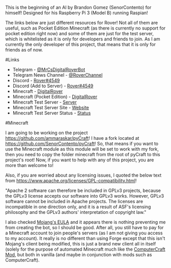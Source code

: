 This is the beginning of an AI by Brandon Gomez (SenorContento) for himself! Designed for his Raspberry Pi 3 (Model B) running Raspian!

The links below are just different resources for Rover! Not all of them are useful, such as Pocket Edition Minecraft (as there is currently no support for pocket edition right now) and some of them are just for the test server, which is whitelisted as it is only for developers and friends to join. As I am currently the only developer of this project, that means that it is only for friends as of now.

#Links

* Telegram - [@MrCsDigitalRoverBot](https://t.me/MrCsDigitalRoverBot)
* Telegram News Channel - [@RoverChannel](https://t.me/RoverChannel)
* Discord - [Rover#4549](https://discordapp.com/channels/@me/314885235495927808)
* Discord (Add to Server) - [Rover#4549](https://brandons.site/roverDiscord)
* Minecraft - [DigitalRover](https://namemc.com/profile/aac15086-9b8f-4fb6-bb33-ff27cae2d873)
* Minecraft (Pocket Edition) - [DigitalRover](https://account.xbox.com/en-us/Profile?gamerTag=DigitalRover)
* Minecraft Test Server - [Server](play.minecraft.senorcontento.com)
* Minecraft Test Server Site - [Website](https://minecraft.senorcontento.com)
* Minecraft Test Server Status - [Status](https://mcserverstatus.com/viewserver/33931)

#Minecraft

I am going to be working on the project https://github.com/ammaraskar/pyCraft! I have a fork located at https://github.com/SenorContento/pyCraft! So, that means if you want to use the Minecraft module as this module will be set to work with my fork, then you need to copy the folder minecraft from the root of pyCraft to this project's root! Now, if you want to help with any of this project, you are more than welcome to!

Also, if you are worried about any licensing issues, I quoted the below text from https://www.apache.org/licenses/GPL-compatibility.html!

"Apache 2 software can therefore be included in GPLv3 projects, because the GPLv3 license accepts our software into GPLv3 works. However, GPLv3 software cannot be included in Apache projects. The licenses are incompatible in one direction only, and it is a result of ASF's licensing philosophy and the GPLv3 authors' interpretation of copyright law."

I also checked [Mojang's EULA](https://account.mojang.com/documents/minecraft_eula) and it appears there is nothing preventing me from creating the bot, so I should be good. After all, you still have to pay for a Minecraft account to join people's servers (as I am not giving you access to my account). It really is no different than using Forge except that this isn't Mojang's client being modified, this is just a brand new client all in itself (solely for the purpose of automated Minecraft much like the [ComputerCraft Mod](https://github.com/dan200/ComputerCraft), but both in vanilla (and maybe in conjunction with mods such as ComputerCraft).
